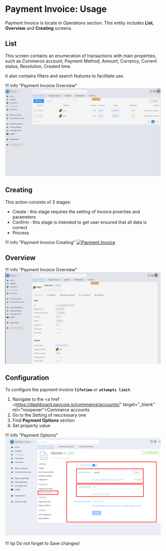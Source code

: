 # Payment Invoice: Usage

Payment Invoice is locate in Operations section. This entity includes **List**, **Overview** and **Creating** screens.

## List

This screen contains an enumeration of transactions with main properties, such as Commerce account, Payment Method, Amount, Currency, Current status, Resolution, Created time.

It also contains filters and search features to facilitate use.

!!! info "Payment Invoice Overview"
    [![Payment Invoice](images/payment_invoice_list.png)](images/payment_invoice_list.png)

## Creating

This action consists of 3 stages:
- Create : this stage requires the setting of Invoice proerties and parameters
- Confirm : this stage is intended to get user ensured that all data is correct 
- Process

!!! info "Payment Invoice Creating"
    [![Payment Invoice](images/invoice_creating1.png)](images/invoice_creating1.png)

## Overview

!!! info "Payment Invoice Overview"
    [![Payment Invoice](images/payment_invoice_overview.png)](images/payment_invoice_overview.png)



## Configuration


To configure the payment invoice **```lifetime```** or **```attempts limit```**:

1. Navigate to the <a href =https://dashboard.paycore.io/commerce/accounts/" target="_blank" rel="noopener">Commerce accounts</a>
2. Go to the Setting of neccessary one
3. Find **Payment Options** section
4. Set property value

!!! info "Payment Options"
    [![Payment Invoice](images/payment_options1.png)](images/payment_options1.png)

!!! tip
    Do not forget to Save changes!